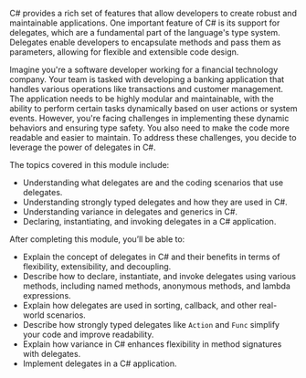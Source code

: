 C# provides a rich set of features that allow developers to create robust and maintainable applications. One important feature of C# is its support for delegates, which are a fundamental part of the language's type system. Delegates enable developers to encapsulate methods and pass them as parameters, allowing for flexible and extensible code design.

Imagine you're a software developer working for a financial technology company. Your team is tasked with developing a banking application that handles various operations like transactions and customer management. The application needs to be highly modular and maintainable, with the ability to perform certain tasks dynamically based on user actions or system events. However, you're facing challenges in implementing these dynamic behaviors and ensuring type safety. You also need to make the code more readable and easier to maintain. To address these challenges, you decide to leverage the power of delegates in C#.

The topics covered in this module include:

- Understanding what delegates are and the coding scenarios that use delegates.
- Understanding strongly typed delegates and how they are used in C#.
- Understanding variance in delegates and generics in C#.
- Declaring, instantiating, and invoking delegates in a C# application.

After completing this module, you’ll be able to:

- Explain the concept of delegates in C# and their benefits in terms of flexibility, extensibility, and decoupling.
- Describe how to declare, instantiate, and invoke delegates using various methods, including named methods, anonymous methods, and lambda expressions.
- Explain how delegates are used in sorting, callback, and other real-world scenarios.
- Describe how strongly typed delegates like `Action` and `Func` simplify your code and improve readability.
- Explain how variance in C# enhances flexibility in method signatures with delegates.
- Implement delegates in a C# application.
